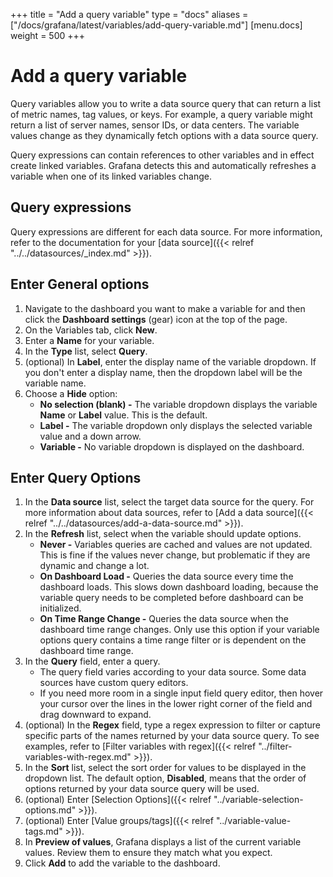 +++
title = "Add a query variable"
type = "docs"
aliases = ["/docs/grafana/latest/variables/add-query-variable.md"]
[menu.docs]
weight = 500
+++

# Add a query variable

Query variables allow you to write a data source query that can return a list of metric names, tag values, or keys. For example, a query variable might return a list of server names, sensor IDs, or data centers. The variable values change as they dynamically fetch options with a data source query.

Query expressions can contain references to other variables and in effect create linked variables. Grafana detects this and automatically refreshes a variable when one of its linked variables change.

## Query expressions

Query expressions are different for each data source. For more information, refer to the documentation for your [data source]({{< relref "../../datasources/_index.md" >}}).

## Enter General options

1. Navigate to the dashboard you want to make a variable for and then click the **Dashboard settings** (gear) icon at the top of the page.
1. On the Variables tab, click **New**.
1. Enter a **Name** for your variable.
1. In the **Type** list, select **Query**.
1. (optional) In **Label**, enter the display name of the variable dropdown. If you don't enter a display name, then the dropdown label will be the variable name.
1. Choose a **Hide** option:
   - **No selection (blank) -** The variable dropdown displays the variable **Name** or **Label** value. This is the default.
   - **Label -** The variable dropdown only displays the selected variable value and a down arrow.
   - **Variable -** No variable dropdown is displayed on the dashboard.

## Enter Query Options

1. In the **Data source** list, select the target data source for the query. For more information about data sources, refer to [Add a data source]({{< relref "../../datasources/add-a-data-source.md" >}}).
1. In the **Refresh** list, select when the variable should update options.
   - **Never -** Variables queries are cached and values are not updated. This is fine if the values never change, but problematic if they are dynamic and change a lot.
   - **On Dashboard Load -** Queries the data source every time the dashboard loads. This slows down dashboard loading, because the variable query needs to be completed before dashboard can be initialized. 
   - **On Time Range Change -** Queries the data source when the dashboard time range changes. Only use this option if your variable options query contains a time range filter or is dependent on the dashboard time range.
1. In the **Query** field, enter a query. 
   - The query field varies according to your data source. Some data sources have custom query editors.
   - If you need more room in a single input field query editor, then hover your cursor over the lines in the lower right corner of the field and drag downward to expand.
1. (optional) In the **Regex** field, type a regex expression to filter or capture specific parts of the names returned by your data source query. To see examples, refer to [Filter variables with regex]({{< relref "../filter-variables-with-regex.md" >}}).
1. In the **Sort** list, select the sort order for values to be displayed in the dropdown list. The default option, **Disabled**, means that the order of options returned by your data source query will be used.
1. (optional) Enter [Selection Options]({{< relref "../variable-selection-options.md" >}}).
1. (optional) Enter [Value groups/tags]({{< relref "../variable-value-tags.md" >}}).
1. In **Preview of values**, Grafana displays a list of the current variable values. Review them to ensure they match what you expect.
1. Click **Add** to add the variable to the dashboard.

